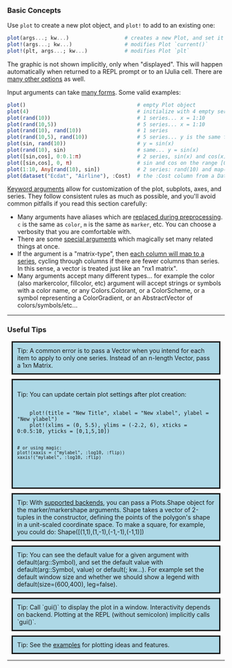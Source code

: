 

### Basic Concepts

Use `plot` to create a new plot object, and `plot!` to add to an existing one:

```julia
plot(args...; kw...)                  # creates a new Plot, and set it to be the `current`
plot!(args...; kw...)                 # modifies Plot `current()`
plot!(plt, args...; kw...)            # modifies Plot `plt`
```

The graphic is not shown implicitly, only when "displayed".  This will happen automatically when returned to a REPL prompt or to an IJulia cell.  There are [many other options](/output) as well.


Input arguments can take [many forms](/input_data).  Some valid examples:

```julia
plot()                                    # empty Plot object
plot(4)                                   # initialize with 4 empty series
plot(rand(10))                            # 1 series... x = 1:10
plot(rand(10,5))                          # 5 series... x = 1:10
plot(rand(10), rand(10))                  # 1 series
plot(rand(10,5), rand(10))                # 5 series... y is the same for all
plot(sin, rand(10))                       # y = sin(x)
plot(rand(10), sin)                       # same... y = sin(x)
plot([sin,cos], 0:0.1:π)                  # 2 series, sin(x) and cos(x)
plot([sin,cos], 0, π)                     # sin and cos on the range [0, π]
plot(1:10, Any[rand(10), sin])            # 2 series: rand(10) and map(sin,x)
plot(dataset("Ecdat", "Airline"), :Cost)  # the :Cost column from a DataFrame... must import StatPlots
```

[Keyword arguments](/attributes) allow for customization of the plot, subplots, axes, and series.  They follow consistent rules as much as possible, and you'll avoid common pitfalls if you read this section carefully:

- Many arguments have aliases which are [replaced during preprocessing](/pipeline/#step-1-replace-aliases).  `c` is the same as `color`, `m` is the same as `marker`, etc.  You can choose a verbosity that you are comfortable with.
- There are some [special arguments](/pipeline/#step-2-handle-magic-arguments) which magically set many related things at once.
- If the argument is a "matrix-type", then [each column will map to a series](/input_data/#columns-are-series), cycling through columns if there are fewer columns than series.  In this sense, a vector is treated just like an "nx1 matrix".
- Many arguments accept many different types... for example the color (also markercolor, fillcolor, etc) argument will accept strings or symbols with a color name, or any Colors.Colorant, or a ColorScheme, or a symbol representing a ColorGradient, or an AbstractVector of colors/symbols/etc...


---



### Useful Tips

<div style="background-color: lightblue; padding: 10px; border-style: solid; border-width: medium; margin: 10px;">
Tip: A common error is to pass a Vector when you intend for each item to apply to only one series.  Instead of an n-length Vector, pass a 1xn Matrix.
</div>

<div style="background-color: lightblue; padding: 10px; border-style: solid; border-width: medium; margin: 10px;">
  <p>Tip: You can update certain plot settings after plot creation:</p>
  <pre><code>
    plot!(title = "New Title", xlabel = "New xlabel", ylabel = "New ylabel")
    plot!(xlims = (0, 5.5), ylims = (-2.2, 6), xticks = 0:0.5:10, yticks = [0,1,5,10])

    # or using magic:
    plot!(xaxis = ("mylabel", :log10, :flip))
    xaxis!("mylabel", :log10, :flip)
  </code></pre>
</div>


<div style="background-color: lightblue; padding: 10px; border-style: solid; border-width: medium; margin: 10px;">
Tip: With <a href="supported">supported backends</a>, you can pass a Plots.Shape object for the marker/markershape arguments.  Shape takes a vector of 2-tuples in the constructor, defining the points of the polygon's shape in a unit-scaled coordinate space.  To make a square, for example, you could do: Shape([(1,1),(1,-1),(-1,-1),(-1,1)])
</div>

<div style="background-color: lightblue; padding: 10px; border-style: solid; border-width: medium; margin: 10px;">
Tip: You can see the default value for a given argument with default(arg::Symbol), and set the default value with default(arg::Symbol, value) or default(; kw...).  For example set the
default window size and whether we should show a legend with default(size=(600,400), leg=false).
</div>

<div style="background-color: lightblue; padding: 10px; border-style: solid; border-width: medium; margin: 10px;">
Tip: Call `gui()` to display the plot in a window.  Interactivity depends on backend.  Plotting at the REPL (without semicolon) implicitly calls `gui()`.
</div>

<div style="background-color: lightblue; padding: 10px; border-style: solid; border-width: medium; margin: 10px;">
Tip: See the <a href="examples/pyplot">examples</a> for plotting ideas and features.
</div>

---
